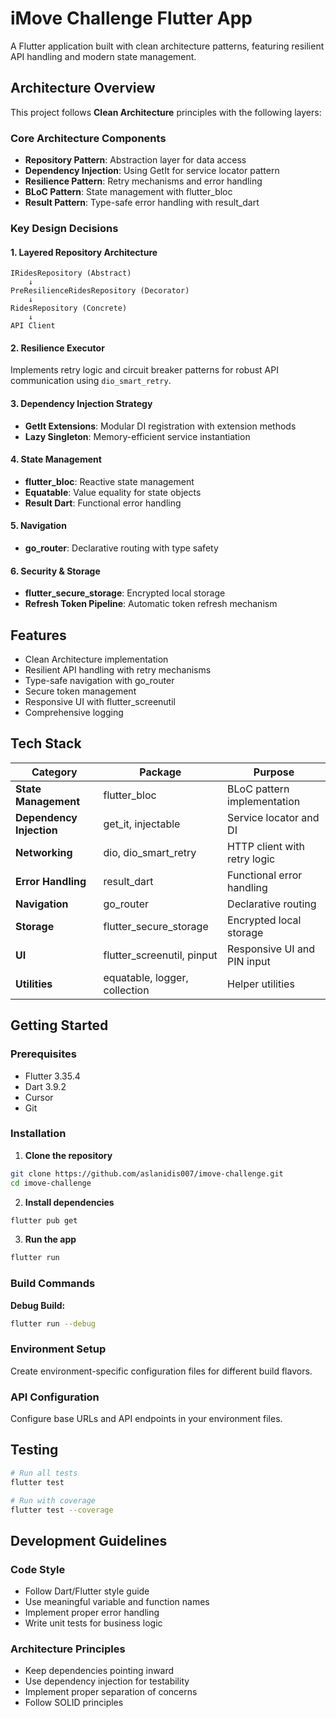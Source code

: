 # iMove Challenge Flutter App

A Flutter application built with clean architecture patterns, featuring resilient API handling and modern state management.

## Architecture Overview

This project follows **Clean Architecture** principles with the following layers:

### Core Architecture Components
- **Repository Pattern**: Abstraction layer for data access
- **Dependency Injection**: Using GetIt for service locator pattern
- **Resilience Pattern**: Retry mechanisms and error handling
- **BLoC Pattern**: State management with flutter_bloc
- **Result Pattern**: Type-safe error handling with result_dart

### Key Design Decisions

#### 1. **Layered Repository Architecture**
```
IRidesRepository (Abstract)
    ↓
PreResilienceRidesRepository (Decorator)
    ↓
RidesRepository (Concrete)
    ↓
API Client
```

#### 2. **Resilience Executor**
Implements retry logic and circuit breaker patterns for robust API communication using `dio_smart_retry`.

#### 3. **Dependency Injection Strategy**
- **GetIt Extensions**: Modular DI registration with extension methods
- **Lazy Singleton**: Memory-efficient service instantiation

#### 4. **State Management**
- **flutter_bloc**: Reactive state management
- **Equatable**: Value equality for state objects
- **Result Dart**: Functional error handling

#### 5. **Navigation**
- **go_router**: Declarative routing with type safety

#### 6. **Security & Storage**
- **flutter_secure_storage**: Encrypted local storage
- **Refresh Token Pipeline**: Automatic token refresh mechanism

## Features

- Clean Architecture implementation
- Resilient API handling with retry mechanisms
- Type-safe navigation with go_router
- Secure token management
- Responsive UI with flutter_screenutil
- Comprehensive logging

## Tech Stack

| Category | Package | Purpose |
|----------|---------|---------|
| **State Management** | flutter_bloc | BLoC pattern implementation |
| **Dependency Injection** | get_it, injectable | Service locator and DI |
| **Networking** | dio, dio_smart_retry | HTTP client with retry logic |
| **Error Handling** | result_dart | Functional error handling |
| **Navigation** | go_router | Declarative routing |
| **Storage** | flutter_secure_storage | Encrypted local storage |
| **UI** | flutter_screenutil, pinput | Responsive UI and PIN input |
| **Utilities** | equatable, logger, collection | Helper utilities |

##  Getting Started

### Prerequisites

- Flutter 3.35.4
- Dart 3.9.2
- Cursor
- Git

### Installation

1. **Clone the repository**
```bash
git clone https://github.com/aslanidis007/imove-challenge.git
cd imove-challenge
```

2. **Install dependencies**
```bash
flutter pub get
```

3. **Run the app**
```bash
flutter run
```

### Build Commands

**Debug Build:**
```bash
flutter run --debug
```


### Environment Setup
Create environment-specific configuration files for different build flavors.

### API Configuration
Configure base URLs and API endpoints in your environment files.

## Testing

```bash
# Run all tests
flutter test

# Run with coverage
flutter test --coverage
```

## Development Guidelines

### Code Style
- Follow Dart/Flutter style guide
- Use meaningful variable and function names
- Implement proper error handling
- Write unit tests for business logic

### Architecture Principles
- Keep dependencies pointing inward
- Use dependency injection for testability
- Implement proper separation of concerns
- Follow SOLID principles
